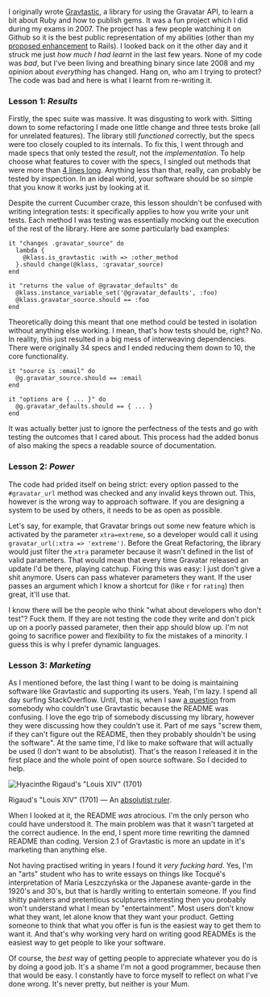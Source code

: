 <!-- title: Lessons in Software Design -->
<!-- published: 2009-06-16 10:00 -->
<!-- tumblr: 124204509 -->

I originally wrote [Gravtastic](http://github.com/chrislloyd/gravtastic), a library for using the  Gravatar API, to learn a bit about Ruby and how to publish gems. It was a fun project which I did during my exams in 2007. The project has a few people watching it on Github so it is the best public representation of my abilities (other than my [proposed enhancement](https://rails.lighthouseapp.com/projects/8994/tickets/1556-teapot-http-status-code-missing) to Rails). I looked back on it the other day and it struck me just _how much I had learnt_ in the last few years. None of my code was _bad_, but I've been living and breathing binary since late 2008 and my opinion about _everything_ has changed. Hang on, who am I trying to protect? The code was bad and here is what I learnt from re-writing it.


### Lesson 1: _Results_

Firstly, the spec suite was massive. It was disgusting to work with. Sitting down to some refactoring I made one little change and three tests broke (all for unrelated features). The library still _functioned_ correctly, but the specs were too closely coupled to its internals. To fix this, I went through and made specs that only tested the _result_, not the _implementation_. To help choose what features to cover with the specs, I singled out methods that were more than [4 lines long](http://books.google.com/books?id=Y7FwNB4GV4EC&pg=PA242&lpg=PA242source=bl&ots=BVjAj2L6mA&sig=WznhkkJZnwweSVN0824apXtFHDU&hl=en&ei=kJQtSpPdNYaTkAWorZnwCg&sa=X&oi=book_result&ct=result&resnum=4#PPA242,M1). Anything less than that, really, can probably be tested by inspection. In an ideal world, your software should be so simple that you know it works just by looking at it.

Despite the current Cucumber craze, this lesson shouldn't be confused with writing integration tests: it specifically applies to how you write your unit tests. Each method I was testing was essentially mocking out the execution of the rest of the library. Here are some particularly bad examples:

<pre><code>it "changes .gravatar_source" do
  lambda {
    @klass.is_gravtastic :with => :other_method
  }.should change(@klass, :gravatar_source)
end

it "returns the value of @gravatar_defaults" do
  @klass.instance_variable_set('@gravatar_defaults', :foo)
  @klass.gravatar_source.should == :foo
end</code></pre>

Theoretically doing this meant that one method could be tested in isolation without anything else working. I mean, that's how tests should be, right? No. In reality, this just resulted in a big mess of interweaving dependencies. There were originally 34 specs and I ended reducing them down to 10, the core functionality.

<pre><code>it "source is :email" do
  @g.gravatar_source.should == :email
end

it "options are { ... }" do
  @g.gravatar_defaults.should == { ... }
end</code></pre>

It was actually better just to ignore the perfectness of the tests and go with testing the outcomes that I cared about. This process had the added bonus of also making the specs a readable source of documentation.


### Lesson 2: _Power_

The code had prided itself on being strict: every option passed to the `#gravatar_url` method was checked and any invalid keys thrown out. This, however is the wrong way to approach software. If you are designing a system to be used by others, it needs to be as open as possible.

Let's say, for example, that Gravatar brings out some new feature which is activated by the parameter `xtra=extreme`, so a developer would call it using `gravatar_url(:xtra => 'extreme')`. Before the Great Refactoring, the library would just filter the `xtra` parameter because it wasn't defined in the list of valid parameters. That would mean that every time Gravatar released an update I'd be there, playing catchup. Fixing this was easy: I just don't give a shit anymore. Users can pass whatever parameters they want. If the user passes an argument which I know a shortcut for (like `r` for `rating`) then great, it'll use that.

I know there will be the people who think "what about developers who don't test"? Fuck them. If they are not testing the code they write and don't pick up on a poorly passed parameter, then their app should blow up. I'm not going to sacrifice power and flexibility to fix the mistakes of a minority. I guess this is why I prefer dynamic languages.


### Lesson 3: _Marketing_

As I mentioned before, the last thing I want to be doing is maintaining software like Gravtastic and supporting its users. Yeah, I'm lazy. I spend all day surfing StackOverflow. Until, that is, when I saw [a question](http://stackoverflow.com/questions/770876/how-do-i-add-gravatar-identicons-into-ruby-on-rails) from somebody who couldn't use Gravtastic because the README was confusing. I love the ego trip of somebody discussing my library, however they were discussing how they couldn't use it. Part of me says "screw them, if they can't figure out the README, then they probably shouldn't be using the software". At the same time, I'd like to make software that will actually be used (I don't want to be absolutist). That's the reason I released it in the first place and the whole point of open source software. So I decided to help.

![Hyacinthe Rigaud's "Louis XIV" (1701)](http://farm4.static.flickr.com/3358/3627598503_022f8a180b_o.png)
<div class="caption">Rigaud's "Louis XIV" (1701) &mdash; An <a href="http://www.stetson.edu/~psteeves/classes/louisxiv.html">absolutist ruler</a>.</div>

When I looked at it, the README _was_ atrocious. I'm the only person who could have understood it. The main problem was that it wasn't targeted at the correct audience. In the end, I spent more time rewriting the damned README than coding. Version 2.1 of Gravtastic is more an update in it's marketing than anything else.

Not having practised writing in years I found it _very fucking hard_. Yes, I'm an "arts" student who has to write essays on things like Tocqué's interpretation of Maria Leszczyńska or the Japanese avante-garde in the 1920's and 30's, but that is hardly writing to entertain someone. If you find shitty painters and pretentious sculptures interesting then you probably won't understand what I mean by "entertainment". Most users don't know what they want, let alone know that they want your product. Getting someone to think that what you offer is fun is the easiest way to get them to want it. And that's why working very hard on writing good READMEs is the easiest way to get people to like your software.

Of course, the _best_ way of getting people to appreciate whatever you do is by doing a good job. It's a shame I'm not a good programmer, because then that would be easy. I constantly have to force myself to reflect on what I've done wrong. It's never pretty, but neither is your Mum.
